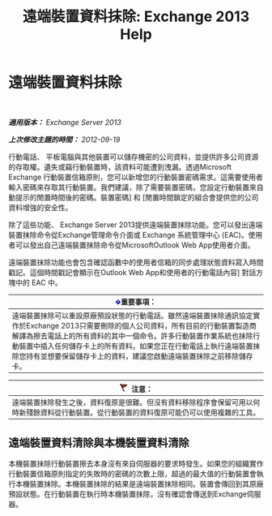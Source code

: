 ﻿---
title: '遠端裝置資料抹除: Exchange 2013 Help'
TOCTitle: 遠端裝置資料抹除
ms:assetid: cd615210-cd8a-48de-b3e3-8f9ec39ca380
ms:mtpsurl: https://technet.microsoft.com/zh-tw/library/Bb124591(v=EXCHG.150)
ms:contentKeyID: 50474275
ms.date: 05/21/2018
mtps_version: v=EXCHG.150
ms.translationtype: MT
---

# 遠端裝置資料抹除

 

_**適用版本：** Exchange Server 2013_

_**上次修改主題的時間：** 2012-09-19_

行動電話、 平板電腦與其他裝置可以儲存機密的公司資料，並提供許多公司資源的存取權。遺失或竊行動裝置時，該資料可能遭到洩漏。透過Microsoft Exchange 行動裝置信箱原則，您可以新增您的行動裝置密碼需求。這需要使用者輸入密碼來存取其行動裝置。我們建議，除了需要裝置密碼，您設定行動裝置來自動提示的閒置時間後的密碼。裝置密碼\] 和 \[閒置時間鎖定的組合會提供您的公司資料增強的安全性。

除了這些功能、 Exchange Server 2013提供遠端裝置抹除功能。您可以發出遠端裝置抹除命令從Exchange管理命令介面或 Exchange 系統管理中心 (EAC)。使用者可以發出自己遠端裝置抹除命令從MicrosoftOutlook Web App使用者介面。

遠端裝置抹除功能也會包含確認函數中的使用者信箱的同步處理狀態資料寫入時間戳記。這個時間戳記會顯示在Outlook Web App和使用者的行動電話內容\] 對話方塊中的 EAC 中。

<table>
<thead>
<tr class="header">
<th><img src="images/Bb124558.important(EXCHG.150).gif" title="重要事項" alt="重要事項" />重要事項：</th>
</tr>
</thead>
<tbody>
<tr class="odd">
<td>遠端裝置抹除可以重設原廠預設狀態的行動電話。雖然遠端裝置抹除通訊協定實作於Exchange 2013只需要刪除的個人公司資料，所有目前的行動裝置製造商解譯為擦去電話上的所有資料的其中一個命令。許多行動裝置作業系統也抹除行動裝置中插入任何儲存卡上的所有資料。如果您正在行動電話上執行遠端裝置抹除您持有並想要保留儲存卡上的資料，建議您啟動遠端裝置抹除之前移除儲存卡。</td>
</tr>
</tbody>
</table>


<table>
<thead>
<tr class="header">
<th><img src="images/Dd876857.Caution(EXCHG.150).gif" title="注意" alt="注意" />注意：</th>
</tr>
</thead>
<tbody>
<tr class="odd">
<td>遠端裝置抹除發生之後，資料復原是很難。但沒有資料移除程序會保留可用以何時新殘餘資料從行動裝置。從行動裝置的資料復原可能仍可以使用複雜的工具。</td>
</tr>
</tbody>
</table>


## 遠端裝置資料清除與本機裝置資料清除

本機裝置抹除行動裝置擦去本身沒有來自伺服器的要求時發生。如果您的組織實作行動裝置信箱原則指定的失敗時的密碼的次數上限，超過的最大值的行動裝置會執行本機裝置抹除。本機裝置抹除的結果是遠端裝置抹除相同。裝置會傳回到其原廠預設狀態。在行動裝置在執行時本機裝置抹除，沒有確認會傳送到Exchange伺服器。

